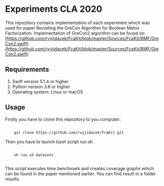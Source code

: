 # Experiments CLA 2020

This repozitory contains implementation of each experiment which was used for paper Revisiting the GreCon Algorithm for Boolean Matrix Factorization. Implementation of GreCon2 algorithm can be found on [https://github.com/rvyjidacek/FcaKit/blob/master/Sources/FcaKit/BMF/GreCon2.swift](https://github.com/rvyjidacek/FcaKit/blob/master/Sources/FcaKit/BMF/GreCon2.swift)

## Requirements

1. Swift version 5.1.4 or higher
2. Python version 3.8 or higher
3. Operating system: Linux or macOS

## Usage

Firstly you have to clone this repozitory to you computer:

```

    git clone https://github.com/rvyjidacek/FcaKit.git

```

Then you have to launch bash script run.sh

```

    sh run.sh datasets
    
```
This script executes time benchmark and creates coverage graphs which can be found in the paper mentioned earlier. You can find result in a folder results.
